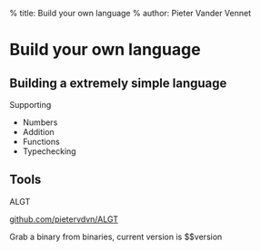 % title: Build your own language
% author: Pieter Vander Vennet


Build your own language
========================

Building a extremely simple language
------------------------------------

Supporting

 - Numbers
 - Addition
 - Functions
 - Typechecking

Tools
-----

ALGT

[github.com/pietervdvn/ALGT](http://github.com/pietervdvn/ALGT)

Grab a binary from binaries, current version is $$version
